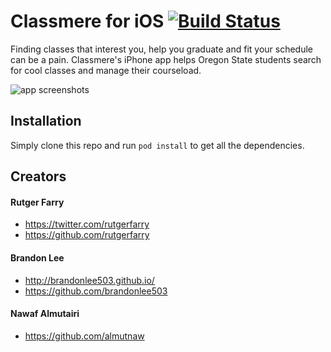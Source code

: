 # Classmere for iOS [![Build Status](https://api.travis-ci.org/classmere/app.svg?branch=master)](https://travis-ci.org/classmere/app)

Finding classes that interest you, help you graduate and fit your schedule can be a pain. Classmere's iPhone app helps Oregon State students search for cool classes and manage their courseload. 

![app screenshots](https://raw.githubusercontent.com/classmere/app/master/screenshots.png)

## Installation

Simply clone this repo and run ```pod install``` to get all the dependencies.

## Creators
#### Rutger Farry
- https://twitter.com/rutgerfarry
- https://github.com/rutgerfarry

#### Brandon Lee
- http://brandonlee503.github.io/
- https://github.com/brandonlee503

#### Nawaf Almutairi
- https://github.com/almutnaw
